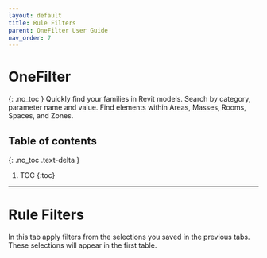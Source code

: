 ```yaml
---
layout: default
title: Rule Filters
parent: OneFilter User Guide
nav_order: 7
---
```


# OneFilter
{: .no_toc }
Quickly find your families in Revit models. Search by category, parameter name and value. Find elements within Areas, Masses, Rooms, Spaces, and Zones.
## Table of contents
{: .no_toc .text-delta }

1. TOC
{:toc}

---

# Rule Filters

In this tab apply filters from the selections you saved in the previous tabs. These selections will appear in the first table.

